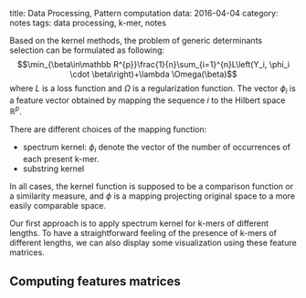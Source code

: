 title: Data Processing, Pattern computation
data: 2016-04-04
category: notes
tags: data processing, k-mer, notes

Based on the kernel methods, the problem of generic determinants selection can be formulated as following:
$$\min_{\beta\in\mathbb R^{p}}\frac{1}{n}\sum_{i=1}^{n}L\left(Y_i, \phi_i \cdot \beta\right)+\lambda \Omega(\beta)$$
where $L$ is a loss function and $\Omega$ is a regularization function.
The vector $\phi_i$ is a feature vector obtained by mapping the sequence $i$ to the Hilbert space $\mathbb R^p$.

There are different choices of the mapping function:
- spectrum kernel: $\phi_i$ denote the vector of the number of occurrences of each present k-mer.
- substring kernel

In all cases, the kernel function is supposed to be a comparison function or a similarity measure, and $\phi$ is a mapping projecting original space to a more easily comparable space.

Our first approach is to apply spectrum kernel for k-mers of different lengths. To have a straightforward feeling of the presence of k-mers of different lengths, we can also display some visualization using these feature matrices.

## Computing features matrices
